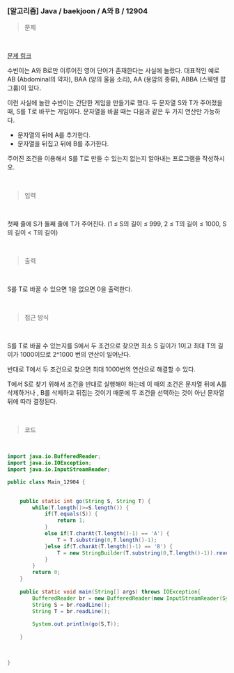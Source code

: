 <h3>[알고리즘]  Java / baekjoon / A와 B / 12904 </h3>

> 문제
> 

<br>

[문제 링크](https://www.acmicpc.net/problem/12904)

수빈이는 A와 B로만 이루어진 영어 단어가 존재한다는 사실에 놀랐다. 대표적인 예로 AB (Abdominal의 약자), BAA (양의 울음 소리), AA (용암의 종류), ABBA (스웨덴 팝 그룹)이 있다.

이런 사실에 놀란 수빈이는 간단한 게임을 만들기로 했다. 두 문자열 S와 T가 주어졌을 때, S를 T로 바꾸는 게임이다. 문자열을 바꿀 때는 다음과 같은 두 가지 연산만 가능하다.

- 문자열의 뒤에 A를 추가한다.
- 문자열을 뒤집고 뒤에 B를 추가한다.

주어진 조건을 이용해서 S를 T로 만들 수 있는지 없는지 알아내는 프로그램을 작성하시오.

<br>

> 입력
> 

<br>

첫째 줄에 S가 둘째 줄에 T가 주어진다. (1 ≤ S의 길이 ≤ 999, 2 ≤ T의 길이 ≤ 1000, S의 길이 < T의 길이)

<br>

> 출력
> 

<br>

S를 T로 바꿀 수 있으면 1을 없으면 0을 출력한다.

<br>

> 접근 방식
> 

<br>

S를 T로 바꿀 수 있는지를 S에서 두 조건으로 찾으면 최소 S 길이가 1이고 최대 T의 길이가 1000이므로 2^1000 번의 연산이 일어난다.

반대로 T에서 두 조건으로 찾으면 최대 1000번의 연산으로 해결할 수 있다.

T에서 S로 찾기 위해서 조건을 반대로 실행해야 하는데 이 때의 조건은 문자열 뒤에 A를 삭제하거나 , B를 삭제하고 뒤집는 것이기 때문에 두 조건을 선택하는 것이 아닌 문자열 뒤에 따라 결정된다.

<br>

> 코드
> 

<br>

```java
import java.io.BufferedReader;
import java.io.IOException;
import java.io.InputStreamReader;

public class Main_12904 {

	
	public static int go(String S, String T) {
		while(T.length()>=S.length()) {
			if(T.equals(S)) {
				return 1;
			}
			else if(T.charAt(T.length()-1) == 'A') {
				T = T.substring(0,T.length()-1);
			}else if(T.charAt(T.length()-1) == 'B') {
				T = new StringBuilder(T.substring(0,T.length()-1)).reverse().toString();
			}
		}
		return 0;
	}
	
	public static void main(String[] args) throws IOException{
		BufferedReader br = new BufferedReader(new InputStreamReader(System.in));
		String S = br.readLine();
		String T = br.readLine();
		
		System.out.println(go(S,T));
		
	}
	
	

}
```
